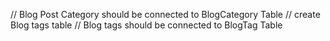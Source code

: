  <!-- Blog post content should be ContentRenderer component -->
// Blog Post  Category should be connected to BlogCategory Table
// create Blog tags table
// Blog tags should be connected to BlogTag Table